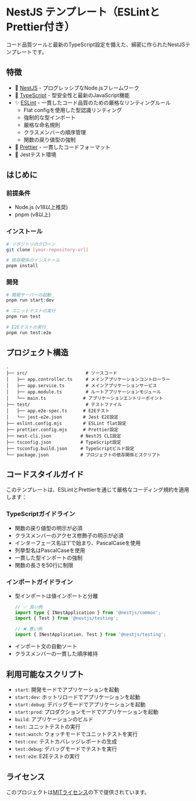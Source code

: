 # NestJS テンプレート（ESLintとPrettier付き）

コード品質ツールと最新のTypeScript設定を備えた、綿密に作られたNestJSテンプレートです。

## 特徴

- 🚀 [NestJS](https://nestjs.com/) - プログレッシブなNode.jsフレームワーク
- 📝 [TypeScript](https://www.typescriptlang.org/) - 型安全性と最新のJavaScript機能
- ✨ [ESLint](https://eslint.org/) - 一貫したコード品質のための厳格なリンティングルール
  - Flat configを使用した型認識リンティング
  - 強制的な型インポート
  - 厳格な命名規則
  - クラスメンバーの順序管理
  - 関数の戻り値型の強制
- 💅 [Prettier](https://prettier.io/) - 一貫したコードフォーマット
- 🧪 Jestテスト環境

## はじめに

### 前提条件

- Node.js (v18以上推奨)
- pnpm (v8以上)

### インストール

```bash
# リポジトリのクローン
git clone [your-repository-url]

# 依存関係のインストール
pnpm install
```

### 開発

```bash
# 開発サーバーの起動
pnpm run start:dev

# ユニットテストの実行
pnpm run test

# E2Eテストの実行
pnpm run test:e2e
```

## プロジェクト構造

```
.
├── src/                      # ソースコード
│   ├── app.controller.ts     # メインアプリケーションコントローラー
│   ├── app.service.ts        # メインアプリケーションサービス
│   ├── app.module.ts         # ルートアプリケーションモジュール
│   └── main.ts              # アプリケーションエントリーポイント
├── test/                     # テストファイル
│   ├── app.e2e-spec.ts      # E2Eテスト
│   └── jest-e2e.json        # Jest E2E設定
├── eslint.config.mjs        # ESLint flat設定
├── prettier.config.mjs      # Prettier設定
├── nest-cli.json           # NestJS CLI設定
├── tsconfig.json           # TypeScript設定
├── tsconfig.build.json     # TypeScriptビルド設定
└── package.json            # プロジェクトの依存関係とスクリプト
```

## コードスタイルガイド

このテンプレートは、ESLintとPrettierを通じて厳格なコーディング規約を適用します：

### TypeScriptガイドライン
- 関数の戻り値型の明示が必須
- クラスメンバーのアクセス修飾子の明示が必須
- インターフェース名は'I'で始まり、PascalCaseを使用
- 列挙型名はPascalCaseを使用
- 一貫した型インポートの強制
- 関数の長さを50行に制限

### インポートガイドライン
- 型インポートは値インポートと分離
  ```typescript
  // ✅ 良い例
  import type { INestApplication } from '@nestjs/common';
  import { Test } from '@nestjs/testing';
  
  // ❌ 悪い例
  import { INestApplication, Test } from '@nestjs/testing';
  ```
- インポート文の自動ソート
- クラスメンバーの一貫した順序維持

## 利用可能なスクリプト

- `start`: 開発モードでアプリケーションを起動
- `start:dev`: ホットリロードでアプリケーションを起動
- `start:debug`: デバッグモードでアプリケーションを起動
- `start:prod`: プロダクションモードでアプリケーションを起動
- `build`: アプリケーションのビルド
- `test`: ユニットテストの実行
- `test:watch`: ウォッチモードでユニットテストを実行
- `test:cov`: テストカバレッジレポートの生成
- `test:debug`: デバッグモードでテストを実行
- `test:e2e`: E2Eテストの実行

## ライセンス

このプロジェクトは[MITライセンス](LICENSE)の下で提供されています。
